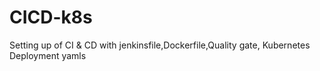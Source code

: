 # CICD-k8s
Setting up of CI &amp; CD with jenkinsfile,Dockerfile,Quality gate, Kubernetes Deployment yamls
